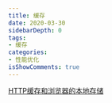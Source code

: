 ```yaml
---
title: 缓存
date: 2020-03-30
sidebarDepth: 0
tags:
- 缓存 
categories:
- 性能优化
isShowComments: true
---
```


[HTTP缓存和浏览器的本地存储](https://segmentfault.com/a/1190000020086923)